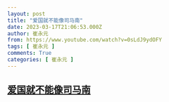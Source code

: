 ```yaml
---
layout: post
title: "爱国就不能像司马南"
date: 2023-03-17T21:06:53.000Z
author: 崔永元
from: https://www.youtube.com/watch?v=0sLdJ9ydOFY
tags: [ 崔永元 ]
comments: True
categories: [ 崔永元 ]
---
```

<!--1679087213000-->
[爱国就不能像司马南](https://www.youtube.com/watch?v=0sLdJ9ydOFY)
------

<div>

</div>
